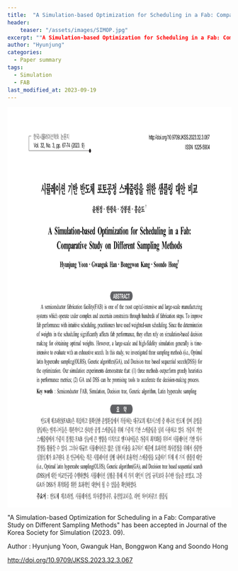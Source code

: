 ```yaml
---
title:  "A Simulation-based Optimization for Scheduling in a Fab: Comparative Study on Different Sampling Methods "
header:
    teaser: "/assets/images/SIMOP.jpg"
excerpt: ""A Simulation-based Optimization for Scheduling in a Fab: Comparative Study on Different Sampling Methods" has been accepted in Journal of the Korea Society for Simulation (2023. 09). "
author: "Hyunjung"
categories:
  - Paper summary
tags:
  - Simulation
  - FAB
last_modified_at: 2023-09-19
---
```

<img align="center" width="900" height="900" style="border: 1px solid white" src="/assets/images/SIMOP.jpg">

"A Simulation-based Optimization for Scheduling in a Fab: Comparative Study on Different Sampling Methods" has been accepted in Journal of the Korea Society for Simulation (2023. 09). 

Author : Hyunjung Yoon, Gwanguk Han, Bonggwon Kang and Soondo Hong

http://doi.org/10.9709/JKSS.2023.32.3.067